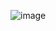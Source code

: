 ![image](https://github.com/yugandhar3/mern-blog-app/assets/59175518/960b7b53-b783-4ff3-ba3d-d97722286b8d)
